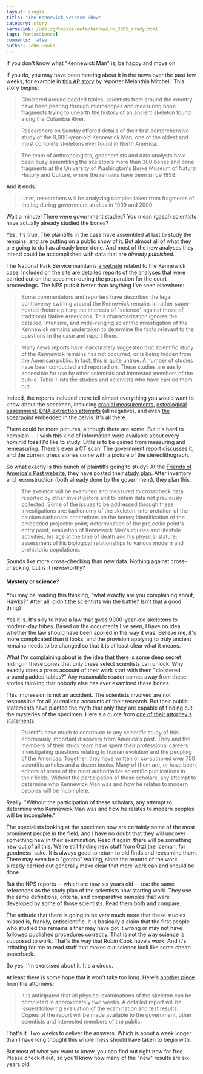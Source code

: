 ```yaml
---
layout: single 
title: "The Kennewick Science Show" 
category: story
permalink: /weblog/topics/meta/kennewick_2005_study.html
tags: [metascience] 
comments: false 
author: John Hawks 
---
```



<p>
If you don't know what "Kennewick Man" is, be happy and move on. 
</p>

<p>
If you do, you may have been hearing about it in the news over the past few weeks, for example in <a href="http://www.latimes.com/news/science/wire/sns-ap-kennewick-man,1,3134640.story?coll=sns-ap-science-headlines">this AP story</a> by reporter Melanthia Mitchell. This story begins: 
</p>

<blockquote>Cloistered around padded tables, scientists from around the country have been peering through microscopes and measuring bone fragments trying to unearth the history of an ancient skeleton found along the Columbia River. </blockquote>

<blockquote>Researchers on Sunday offered details of their first comprehensive study of the 9,000-year-old Kennewick Man, one of the oldest and most complete skeletons ever found in North America. </blockquote>

<blockquote>The team of anthropologists, geochemists and data analysts have been busy assembling the skeleton's more than 300 bones and bone fragments at the University of Washington's Burke Museum of Natural History and Culture, where the remains have been since 1998. </blockquote>

<p>
And it ends: 
</p>

<blockquote>Later, researchers will be analyzing samples taken from fragments of the leg during government studies in 1999 and 2000. </blockquote>

<p>
Wait a minute! There were government studies? You mean (gasp!) scientists have actually already studied the bones?
</p>

<p>
Yes, it's true. The plaintiffs in the case have assembled at last to study the remains, and are putting on a public show of it. But almost all of what they are going to do has already been done. And most of the new analyses they intend could be accomplished with data that are <i>already published</i>.
</p>

<p>
The National Park Service maintains <a href="http://www.cr.nps.gov/aad/kennewick/index.htm">a website</a> related to the Kennewick case. Included on the site are detailed reports of the analyses that were carried out on the specimen during the preparation for the court proceedings. The NPS puts it better than anything I've seen elsewhere:
</p>

<blockquote>Some commentators and reporters have described the legal controversy swirling around the Kennewick remains in rather super-heated rhetoric pitting the interests of "science" against those of traditional Native Americans. This characterization ignores the detailed, intensive, and wide-ranging scientific investigation of the Kennewick remains undertaken to determine the facts relevant to the questions in the case and report them.</blockquote>

<blockquote>Many news reports have inaccurately suggested that scientific study of the Kennewick remains has not occurred, or is being hidden from the American public. In fact, this is quite untrue. A number of studies have been conducted and reported on. These studies are easily accessible for use by other scientists and interested members of the public. Table 1 lists the studies and scientists who have carried them out.</blockquote>

<p>
Indeed, the reports included there tell almost everything you would want to know about the specimen, including <a href="http://www.cr.nps.gov/aad/kennewick/p_rapp1.htm">cranial measurements</a>, <a href="http://www.cr.nps.gov/aad/kennewick/powell_rose.htm">osteological assessment</a>, <a href="http://www.cr.nps.gov/aad/kennewick/kaestle.htm">DNA extraction attempts</a> (all negative), and even <a href="http://www.cr.nps.gov/aad/kennewick/fagan.htm">the spearpoint</a> embedded in the pelvis. It's all there. 
</p>

<p>
There could be more pictures, although there are some. But it's hard to complain -- I wish this kind of information were available about every hominid fossil I'd like to study. Little is to be gained from measuring and remeasuring. There's even a CT scan! The government report discusses it, and the current press stories come with a picture of the stereolithograph. 
</p>

<p>
So what exactly is this bunch of plaintiffs going to study? At the <a href="http://www.friendsofpast.org">Friends of America's Past website</a>, they have posted their <a href="http://www.friendsofpast.org/kennewick-man/events/05StudyPlan.html">study plan</a>. After inventory and reconstruction (both already done by the government), they plan this: 
</p>

<blockquote>The skeleton will be examined and measured to crosscheck data reported by other investigators and to obtain data not previously collected. Some of the issues to be addressed through these investigations are: taphonomy of the skeleton; interpretation of the calcium carbonate concretions on the bones; identification of the embedded projectile point; determination of the projectile point's entry point; evaluation of Kennewick Man's injuries and lifestyle activities, his age at the time of death and his physical stature; assessment of his biological relationships to various modern and prehistoric populations.</blockquote>

<p>
Sounds like more cross-checking than new data. Nothing against cross-checking, but is it newsworthy?
</p>

<h4>Mystery or science?</h4>

<p>
You may be reading this thinking, "what exactly are you complaining about, Hawks?" After all, didn't the scientists win the battle? Isn't that a good thing? 
</p>

<p>
Yes it is. It's silly to have a law that gives 9000-year-old skeletons to modern-day tribes. Based on the documents I've seen, I have no idea whether the law should have been applied in the way it was. Believe me, it's more complicated than it looks, and the provision applying to truly ancient remains needs to be changed so that it is at least clear what it means. 
</p>

<p>
What I'm complaining about is the idea that there is some deep secret hiding in these bones that only these select scientists can unlock. Why exactly does a press account of their work start with them "cloistered around padded tables?" Any reasonable reader comes away from these stories thinking that nobody else has ever examined these bones. 
</p>

<p>
This impression is not an accident. The scientists involved are not responsible for all journalistic accounts of their research. But their public statements have planted the myth that only they are capable of finding out the mysteries of the specimen. Here's a quote from <a href="http://www.friendsofpast.org/kennewick-man/press/announcement-1999.html">one of their attorney's statements</a>: 
</p>

<blockquote>Plaintiffs have much to contribute to any scientific study of this enormously important discovery from America's past. They and the members of their study team have spent their professional careers investigating questions relating to human evolution and the peopling of the Americas. Together, they have written or co-authored over 750 scientific articles and a dozen books. Many of them are, or have been, editors of some of the most authoritative scientific publications in their fields. Without the participation of these scholars, any attempt to determine who Kennewick Man was and how he relates to modern peoples will be incomplete.</blockquote>

<p>
Really. "Without the participation of these scholars, any attempt to determine who Kennewick Man was and how he relates to modern peoples will be incomplete." 
</p>

<p>
The specialists looking at the specimen now are certainly some of the most prominent people in the field, and I have no doubt that they will uncover something new in their examination. Read it again: there will be something new out of all this. We're still finding new stuff from &Ouml;tzi the Iceman, for goodness' sake. It is always good to return to old finds and reexamine them. There may even be a "gotcha" waiting, since the reports of the work already carried out generally make clear that more work can and should be done. 
</p>

<p>
But the NPS reports -- which are now six years old -- use the same references as the study plan of the scientists now starting work. They use the same definitions, criteria, and comparative samples that were developed by some of those scientists. Read them both and compare. 
</p>

<p>
The attitude that there is going to be very much more that these studies missed is, frankly, antiscientific. It is basically a claim that the first people who studied the remains either may have got it wrong or may not have followed published procedures correctly. That is not the way science is supposed to work. That's the way that Robin Cook novels work. And it's irritating for me to read stuff that makes our science look like some cheap paperback. 
</p>

<p>
So yes, I'm exercised about it. It's a circus. 
</p>

<p>
At least there is some hope that it won't take too long. Here's <a href="http://www.friendsofpast.org/kennewick-man/press/021126-plan.html">another piece</a> from the attorneys: 
</p>

<blockquote>It is anticipated that all physical examinations of the skeleton can be completed in approximately two weeks. A detailed report will be issued following evaluation of the examination and test results. Copies of the report will be made available to the government, other scientists and interested members of the public. </blockquote>

<p>
That's it. Two weeks to deliver the answers. Which is about a week longer than I have long thought this whole mess should have taken to begin with. 
</p>

<p>
But most of what you want to know, you can find out right now for free. Please check it out, so you'll know how many of the "new" results are six years old. 
</p>

